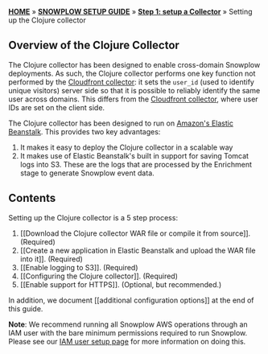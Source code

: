 [**HOME**](Home) » [**SNOWPLOW SETUP GUIDE**](Setting-up-Snowplow) » [**Step 1: setup a Collector**](Setting-up-a-Collector) » Setting up the Clojure collector

## Overview of the Clojure Collector

The Clojure collector has been designed to enable cross-domain Snowplow deployments. As such, the Clojure collector performs one key function not performed by the [Cloudfront collector](Setting-up-the-Cloudfront-collector): it sets the `user_id` (used to identify unique visitors) server side so that it is possible to reliably identify the same user across domains. This differs from the [Cloudfront collector](Setting-up-the-Cloudfront-collector), where user IDs are set on the client side.

The Clojure collector has been designed to run on [Amazon's Elastic Beanstalk][eb]. This provides two key advantages:

1. It makes it easy to deploy the Clojure collector in a scalable way
2. It makes use of Elastic Beanstalk's built in support for saving Tomcat logs into S3. These are the logs that are processed by the Enrichment stage to generate Snowplow event data.

## Contents

Setting up the Clojure collector is a 5 step process:

1. [[Download the Clojure collector WAR file or compile it from source]]. (Required)  
2. [[Create a new application in Elastic Beanstalk and upload the WAR file into it]]. (Required)  
3. [[Enable logging to S3]]. (Required)  
4. [[Configuring the Clojure collector]]. (Required)
5. [[Enable support for HTTPS]]. (Optional, but recommended.)  


In addition, we document [[additional configuration options]] at the end of this guide.

**Note**: We recommend running all Snowplow AWS operations through an IAM user with the bare minimum permissions required to run Snowplow. Please see our [IAM user setup page](IAM-setup) for more information on doing this.


[eb]: http://aws.amazon.com/elasticbeanstalk/

